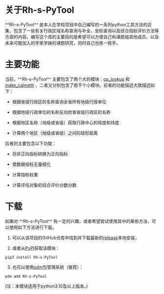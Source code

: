 # 关于Rh-s-PyTool

^^Rh-s-PyTool^^ 是本人在学校项目中自己编写的一系列python工具方法的合集，包含了一些有关行政区域名称查询与补全、坐标查询以及综合指标评价方法等方面的内容。编写这个库的主要目的是希望可以方便自己和课题组其他成员，以及未来可能加入的学弟学妹的课题研究，同时自己也练一练手。


# 主要功能

当前，^^Rh-s-PyTool^^ 主要包含了两个大的模块：[cp_lookup](api/cp_lookup.md) 和 [index_calmeth](api/index_calmeth.md) ，二者又分别包含了若干个小模块。前者的功能描述大致描述如下：

+ 根据省级行政区的名称查询全省所有地级行政单位

+ 根据地级行政单位的名称反向检查省级行政区的名称

+ 根据地区名称（地级或省级）获取行政中心的经度和纬度

+ 计算两个地区（地级或省级）之间的球形距离

后者则主要包含以下功能：

+ 将非正向指标转换为正向指标

+ 使数据指标无量纲化

+ 计算指标权重

+ 计算评估对象的综合评价分数分数

# 下载

如果对 ^^Rh-s-PyTool^^ 有一定的兴趣，或者希望尝试使用其中的某些方法，可以使用如下方法进行下载。

1. 可以从该项目的GitHub仓库中找到并下载最新的[release](https://github.com/skahanium/Rh-s-PyTool/releases)本地安装，

2. 或者从[PyPI](https://pypi.org/project/Rh-s-PyTool/)获取该模块：

```
pip3 install Rh-s-PyTool
```

3. 也可以使用[pdm](https://pdm.fming.dev)包管理系统（推荐）：

```
pdm add Rh-s-PyTool
```

(注：本模块适用于python3.10及以上版本。)